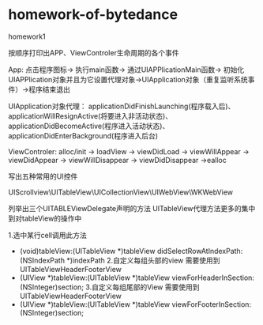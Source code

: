 # homework-of-bytedance
homework1

按顺序打印出APP、ViewControler生命周期的各个事件

App: 点击程序图标-> 执行main函数-> 通过UIAPPlicationMain函数-> 初始化UIAPPlication对象并且为它设置代理对象->UIApplication对象（重复监听系统事件）->程序结束退出

UIApplication对象代理：
applicationDidFinishLaunching(程序载入后)、applicationWillResignActive(将要进入非活动状态)、 applicationDidBecomeActive(程序进入活动状态)、applicationDidEnterBackground(程序进入后台)

ViewControler: alloc/init -> loadView -> viewDidLoad -> viewWillAppear -> viewDidAppear -> viewWillDisappear -> viewDidDisappear ->ealloc   

写出五种常用的UI控件

UIScrollview\UITableView\UICollectionView\UIWebView\WKWebView

列举出三个UITABLEViewDelegate声明的方法
UITableView代理方法更多的集中到对tableView的操作中

1.选中某行cell调用此方法
- (void)tableView:(UITableView *)tableView didSelectRowAtIndexPath:(NSIndexPath *)indexPath
2.自定义每组头部的view 需要使用到UITableViewHeaderFooterView
- (UIView *)tableView:(UITableView *)tableView viewForHeaderInSection:(NSInteger)section; 
3.自定义每组尾部的View 需要使用到UITableViewHeaderFooterView
- (UIView *)tableView:(UITableView *)tableView viewForFooterInSection:(NSInteger)section;
